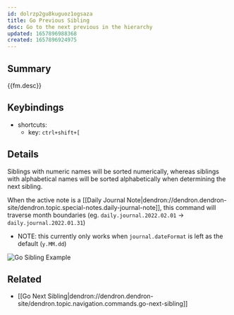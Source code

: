 ```yaml
---
id: dolrzp2gu8kuguoz1ogsaza
title: Go Previous Sibling
desc: Go to the next previous in the hierarchy
updated: 1657896988368
created: 1657896924975
---
```



## Summary

{{fm.desc}}

## Keybindings
- shortcuts:
  - key: `ctrl+shift+[`

## Details

Siblings with numeric names will be sorted numerically, whereas siblings with alphabetical names will be sorted alphabetically when determining the next sibling.

When the active note is a [[Daily Journal Note|dendron://dendron.dendron-site/dendron.topic.special-notes.daily-journal-note]], this command will traverse month boundaries (eg. `daily.journal.2022.02.01` -> `daily.journal.2022.01.31`)

- NOTE: this currently only works when `journal.dateFormat` is left as the default (`y.MM.dd`) 

![Go Sibling Example](https://foundation-prod-assetspublic53c57cce-8cpvgjldwysl.s3-us-west-2.amazonaws.com/assets/images/hierarchy.go-sibling.gif)

## Related
- [[Go Next Sibling|dendron://dendron.dendron-site/dendron.topic.navigation.commands.go-next-sibling]]